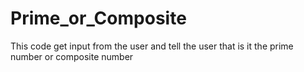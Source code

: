 # Prime_or_Composite
This code get input from the user and tell the user that is it the prime number or composite number 
